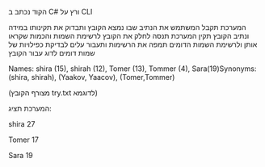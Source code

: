 הקוד נכתב ב C# 
ורץ על CLI

המערכת תקבל המשתמש את הנתיב שבו נמצא הקובץ ותבדוק את תקינותו
במידה ונתיב הקובץ תקין המערכת תנסה לחלק את הקובץ לרשימת השמות והכמות שקראו אותן 
ולרשימת השמות הדומים 
תמפה את הרשימות ותעבור עלים לבדיקת כפילויות של שמות דומים 
לדוג עבור הקובץ 

Names: shira (15), shirah (12), Tomer (13), Tommer (4), Sara(19)Synonyms: (shira, shirah), (Yaakov, Yaacov), (Tomer,Tommer)

(מצורף הקובץ try.txt לדוגמא)

המערכת תציג:


shira 27

Tomer 17

Sara 19
